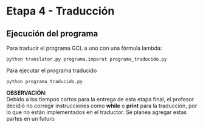 # Etapa 4 - Traducción

## Ejecución del programa

Para traducir el programa GCL a uno con una fórmula lambda:

```
python translator.py programa.imperat programa_traducido.py
```

Para ejecutar el programa traducido

```
python programa_traducido.py
```

__OBSERVACIÓN__:  
Debido a los tiempos cortos para la entrega de esta etapa final, el profesor decidió no corregir instrucciones como __while__ o __print__ para la traducción, por lo que no están implementados en el traductor. Se planea agregar estas partes en un futuro
